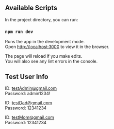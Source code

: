 ## Available Scripts

In the project directory, you can run:

### `npm run dev`

Runs the app in the development mode.\
Open [http://localhost:3000](http://localhost:3000) to view it in the browser.

The page will reload if you make edits.\
You will also see any lint errors in the console.

## Test User Info

ID: testAdmin@gmail.com \
Password: admin1234!

ID: testDad@gmail.com \
Password: 12341234

ID: testMom@gmail.com \
Password: 12341234
